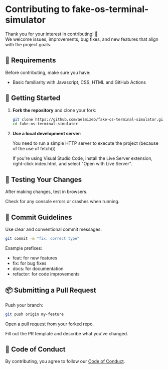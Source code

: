 # Contributing to fake-os-terminal-simulator

Thank you for your interest in contributing! 🎉  
We welcome issues, improvements, bug fixes, and new features that align with the project goals.

## 🧰 Requirements

Before contributing, make sure you have:

- Basic familiarity with Javascript, CSS, HTML and GitHub Actions

## 🚀 Getting Started

1. **Fork the repository** and clone your fork:
   ```bash
   git clone https://github.com/aelmizeb/fake-os-terminal-simulator.git
   cd fake-os-terminal-simulator
   ```

2. **Use a local development server**:

   You need to run a simple HTTP server to execute the project (because of the use of fetch())

   If you're using Visual Studio Code, install the Live Server extension, right-click index.html, and select "Open with Live Server".

## 🧪 Testing Your Changes
After making changes, test in browsers.

Check for any console errors or crashes when running.

## 📝 Commit Guidelines
Use clear and conventional commit messages:
   ```bash
   git commit -m "fix: correct type"
   ```

Example prefixes:

- feat: for new features
- fix: for bug fixes
- docs: for documentation
- refactor: for code improvements

## 📦 Submitting a Pull Request
Push your branch:
   ```bash
   git push origin my-feature
   ```

Open a pull request from your forked repo.

Fill out the PR template and describe what you've changed.

## 🤝 Code of Conduct
By contributing, you agree to follow our [Code of Conduct](https://github.com/aelmizeb/fake-os-terminal-simulator/blob/main/CODE_OF_CONDUCT.md).

